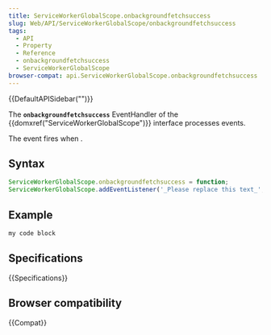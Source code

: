 ```yaml
---
title: ServiceWorkerGlobalScope.onbackgroundfetchsuccess
slug: Web/API/ServiceWorkerGlobalScope/onbackgroundfetchsuccess
tags:
  - API
  - Property
  - Reference
  - onbackgroundfetchsuccess
  - ServiceWorkerGlobalScope
browser-compat: api.ServiceWorkerGlobalScope.onbackgroundfetchsuccess
---
```

{{DefaultAPISidebar("")}}

The **`onbackgroundfetchsuccess`** EventHandler of the {{domxref("ServiceWorkerGlobalScope")}} interface processes  events.

The  event fires when .

## Syntax

```js
ServiceWorkerGlobalScope.onbackgroundfetchsuccess = function;
ServiceWorkerGlobalScope.addEventListener('_Please replace this text_', function);
```

## Example

```js
my code block
```

## Specifications

{{Specifications}}

## Browser compatibility

{{Compat}}

